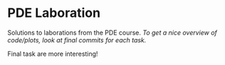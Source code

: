 # PDE Laboration
Solutions to laborations from the PDE course. 
*To get a nice overview of code/plots, look at final commits for each task.*

Final task are more interesting!

